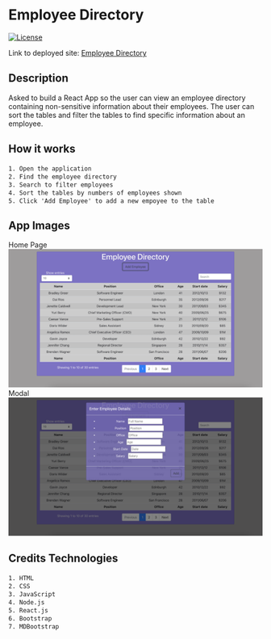 # Employee Directory

[![License](https://img.shields.io/badge/License-MIT-blue.svg)](https://opensource.org/licenses/MIT)

Link to deployed site: [Employee Directory](https://calm-crag-68916.herokuapp.com/)

## Description
Asked to build a React App so the user can view an employee directory containing non-sensitive information about their employees. The user can sort the tables and filter the tables to find specific information about an employee.

## How it works
    1. Open the application
    2. Find the employee directory
    3. Search to filter employees
    4. Sort the tables by numbers of employees shown
    5. Click 'Add Employee' to add a new empoyee to the table

## App Images
Home Page
![Employee Directory](./public/images/homePage.png)
Modal
![Employee Directory](./public/images/modal.png)

## Credits Technologies
    1. HTML
    2. CSS
    3. JavaScript
    4. Node.js
    5. React.js
    6. Bootstrap
    7. MDBootstrap